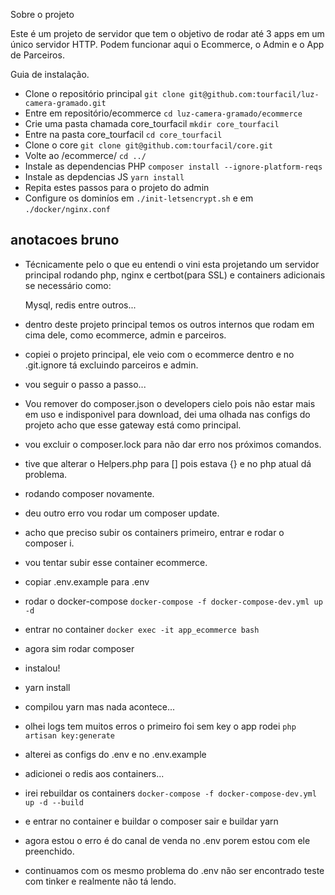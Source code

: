 Sobre o projeto

Este é um projeto de servidor que tem o objetivo de rodar até 3 apps em um único servidor HTTP.
Podem funcionar aqui o Ecommerce, o Admin e o App de Parceiros.

Guia de instalação.

- Clone o repositório principal `git clone git@github.com:tourfacil/luz-camera-gramado.git`
- Entre em repositório/ecommerce `cd luz-camera-gramado/ecommerce `
- Crie uma pasta chamada core_tourfacil `mkdir core_tourfacil`
- Entre na pasta core_tourfacil `cd core_tourfacil`
- Clone o core `git clone git@github.com:tourfacil/core.git`
- Volte ao /ecommerce/ `cd ../`
- Instale as dependencias PHP `composer install --ignore-platform-reqs`
- Instale as depdencias JS `yarn install`
- Repita estes passos para o projeto do admin
- Configure os dominíos em `./init-letsencrypt.sh` e em `./docker/nginx.conf`

## anotacoes bruno 

- Técnicamente pelo o que eu entendi o vini esta projetando um servidor principal rodando php, nginx e certbot(para SSL) e containers adicionais se necessário como:
    
    Mysql, redis entre outros...

- dentro deste projeto principal temos os outros internos que rodam em cima dele, como ecommerce, admin e parceiros.

- copiei o projeto principal, ele veio com o ecommerce dentro e no .git.ignore tá excluindo parceiros e admin.

- vou seguir o passo a passo...
- Vou remover do composer.json o developers cielo pois não estar mais em uso e indisponivel para download, dei uma olhada nas configs do projeto acho que esse gateway está como principal.

- vou excluir o composer.lock para não dar erro nos próximos comandos.
- tive que alterar o Helpers.php para [] pois estava {} e no php atual dá problema.
- rodando composer novamente.
- deu outro erro vou rodar um composer update.
- acho que preciso subir os containers primeiro, entrar e rodar o composer i.
- vou tentar subir esse container ecommerce.
- copiar .env.example para .env
- rodar o docker-compose `docker-compose -f docker-compose-dev.yml up -d`
- entrar no container `docker exec -it app_ecommerce bash`
- agora sim rodar composer 
- instalou!
- yarn install
- compilou yarn mas nada acontece...
- olhei logs tem muitos erros o primeiro foi sem key o app rodei `php artisan key:generate`
- alterei as configs do .env e no .env.example
- adicionei o redis aos containers...
- irei rebuildar os containers `docker-compose -f docker-compose-dev.yml up -d --build`
- e entrar no container e buildar o composer sair e buildar yarn
- agora estou o erro é do canal de venda no .env porem estou com ele preenchido.
- continuamos com os mesmo problema do .env não ser encontrado teste com tinker e realmente não tá lendo.
